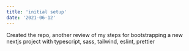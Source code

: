 ```yaml
---
title: 'initial setup'
date: '2021-06-12'
---
```


Created the repo, another review of my steps for bootstrapping a new nextjs project with typescript, sass, tailwind, eslint, prettier

